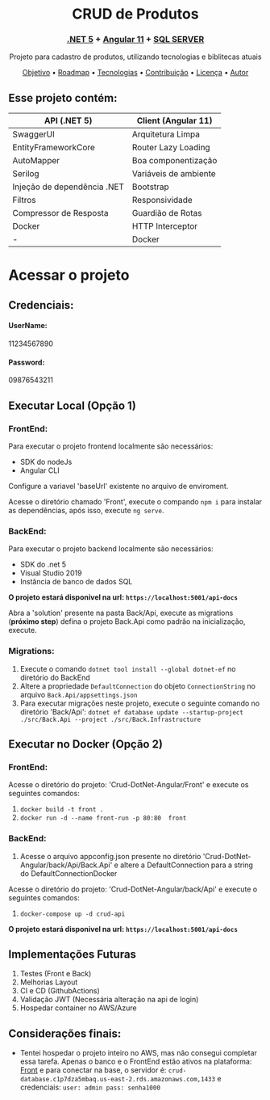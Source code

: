 



<h1 align="center">CRUD de Produtos</h1>

<h3 align="center">
    <a href="https://docs.microsoft.com/pt-br/dotnet/core/dotnet-five">.NET 5</a>
    <span> + </span>
    <a href="https://www.microsoft.com/pt-br/sql-server/sql-server-2019">Angular 11</a>
    <span> + </span>
    <a href="https://angular.io/">SQL SERVER</a>
</h3>

<p align="center">Projeto para cadastro de produtos, utilizando tecnologias e biblitecas atuais</p>

<p align="center">
 <a href="#objetivo">Objetivo</a> •
 <a href="#roadmap">Roadmap</a> • 
 <a href="#tecnologias">Tecnologias</a> • 
 <a href="#contribuicao">Contribuição</a> • 
 <a href="#licenc-a">Licença</a> • 
 <a href="#autor">Autor</a>
</p>

<h2> Esse projeto contém: </h2>

| API (.NET 5) | Client (Angular 11)|
| --- | --- |
| SwaggerUI | Arquitetura Limpa |
| EntityFrameworkCore | Router Lazy Loading |
| AutoMapper | Boa componentização |
| Serilog | Variáveis de ambiente|
| Injeção de dependência .NET | Bootstrap |
| Filtros | Responsividade |
| Compressor de Resposta | Guardião de Rotas |
| Docker | HTTP Interceptor |
| - | Docker |

<h1>Acessar o projeto</h1>
<h2>Credenciais:</h2>
<h4>UserName:</h4> 11234567890
<h4>Password: </h4>09876543211

<h2>Executar Local (Opção 1)</h2>

<h3> FrontEnd: </h3>

<p>Para executar o projeto frontend localmente são necessários:</p>

<ul>
	<li>SDK do nodeJs</li>
	<li>Angular CLI</li>
</ul>

<p>Configure a variavel 'baseUrl' existente no arquivo de enviroment.</p>
<p>Acesse o diretório chamado 'Front', execute o compando <code>npm i</code> para instalar as dependências, após isso,  execute <code>ng serve</code>.</p>

<h3> BackEnd: </h3>

<p>Para executar o projeto backend localmente são necessários:</p>

<ul>
	<li>SDK do .net 5</li>
	<li>Visual Studio 2019</li>
	<li>Instância de banco de dados SQL</li>
</ul>

<b>O projeto estará disponivel na url: <code>https://localhost:5001/api-docs</code></b>

<p>Abra a 'solution' presente na pasta Back/Api, execute as migrations (<b>próximo step</b>) defina o projeto Back.Api como padrão na inicialização, execute.</p>

<h3> Migrations: </h3>
<ol>
	<li>Execute o comando <code>dotnet tool install --global dotnet-ef</code> no diretório do BackEnd</li>
	<li> Altere a propriedade  <code>DefaultConnection</code> do objeto <code>ConnectionString</code> no arquivo <code>Back.Api/appsettings.json</code></li>
	<li> Para executar migrações neste projeto, execute o seguinte comando no diretório 'Back/Api': <code>dotnet ef database update --startup-project ./src/Back.Api --project ./src/Back.Infrastructure</code> </li> 			
	
</ol>

<h2>Executar no Docker (Opção 2)</h2>

<h3> FrontEnd: </h3>

<p>Acesse o diretório do projeto: 'Crud-DotNet-Angular/Front' e execute os seguintes comandos:</p>

<ol>
	<li><code>docker build -t front .</code></li>
	<li><code>docker run -d --name front-run -p 80:80  front</code></li>
</ol>

<h3> BackEnd: </h3>

<ol>
	<li>Acesse o arquivo appconfig.json presente no diretório 'Crud-DotNet-Angular/back/Api/Back.Api' e altere a DefaultConnection para a string do DefaultConnectionDocker</li>
</ol>

<p>Acesse o diretório do projeto: 'Crud-DotNet-Angular/back/Api' e execute o seguintes comandos:</p>

<ol>
	<li><code>docker-compose up -d crud-api</code></li>
</ol>

<b>O projeto estará disponivel na url: <code>https://localhost:5001/api-docs</code></b>

<h2>Implementações Futuras</h2>
<ol>
	<li>Testes (Front e Back)</li>
	<li>Melhorias Layout</li>
	<li>CI e CD (GithubActions)</li>
	<li>Validação JWT (Necessária alteração na api de login)</li>
	<li>Hospedar container no AWS/Azure</li>
</ol>

<h2>Considerações finais:</h2>

<ul>
<li>Tentei hospedar o projeto inteiro no AWS, mas não consegui completar essa tarefa. Apenas o banco e o FrontEnd estão ativos na plataforma: <a href="http://18.224.33.207">Front</a> e para conectar na base, o servidor é: <code>crud-database.c1p7dza5mbaq.us-east-2.rds.amazonaws.com,1433</code> e credenciais: <code>user: admin pass: senha1000</code></li>
</ul>

